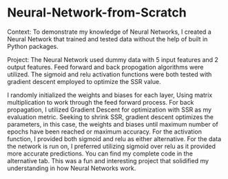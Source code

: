 # Neural-Network-from-Scratch

Context:
To demonstrate my knowledge of Neural Networks, I created a Neural Network that trained and tested data without the help of built in Python packages. 

Project:
The Neural Network used dummy data with 5 input features and 2 output features. Feed forward and back propogation algorithms were utilized. The sigmoid and relu activation functions were both tested with gradient descent employed to optimize the SSR value. 

I randomly initialized the weights and biases for each layer, Using matrix multiplication to work through the feed forward process. For back propagation, I utilized Gradient Descent for optimization with SSR as my evaluation metric. Seeking to shrink SSR, gradient descent optimizes the parameters, in this case, the weights and biases until maximum number of epochs have been reached or maximum accuracy. For the activation function, I provided both sigmoid and relu as either alternative. For the data the network is run on, I preferred utilizing sigmoid over relu as it provided more accurate predictions. You can find my complete code in the alternative tab. This was a fun and interesting project that solidified my understanding in how Neural Networks work.

